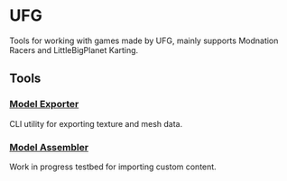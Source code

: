 # UFG

Tools for working with games made by UFG, mainly supports Modnation Racers and LittleBigPlanet Karting.

## Tools

### [Model Exporter](https://github.com/ennuo/ufg/tree/main/exporter)

CLI utility for exporting texture and mesh data.

### [Model Assembler](https://github.com/ennuo/ufg/tree/main/assembler)

Work in progress testbed for importing custom content.
